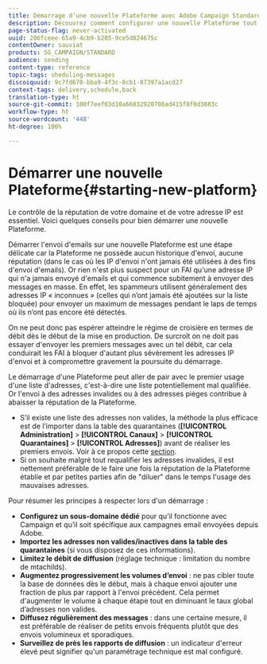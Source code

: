 ```yaml
---
title: Démarrage d’une nouvelle Plateforme avec Adobe Campaign Standard
description: Découvrez comment configurer une nouvelle Plateforme tout en conservant la réputation de votre domaine et de votre adresse IP avec Adobe Campaign Standard.
page-status-flag: never-activated
uuid: 286fceee-65a9-4cb9-b205-9ce5d024675c
contentOwner: sauviat
products: SG_CAMPAIGN/STANDARD
audience: sending
content-type: reference
topic-tags: sheduling-messages
discoiquuid: 9c7fd670-bba9-4f3c-8cb1-87397a1acd27
context-tags: delivery,schedule,back
translation-type: ht
source-git-commit: 100f7eef03d10a66832920708ad415f8f0d3883c
workflow-type: ht
source-wordcount: '448'
ht-degree: 100%

---
```



# Démarrer une nouvelle Plateforme{#starting-new-platform}

Le contrôle de la réputation de votre domaine et de votre adresse IP est essentiel. Voici quelques conseils pour bien démarrer une nouvelle Plateforme.

Démarrer l&#39;envoi d&#39;emails sur une nouvelle Plateforme est une étape délicate car la Plateforme ne possède aucun historique d&#39;envoi, aucune réputation (dans le cas où les IP d&#39;envoi n&#39;ont jamais été utilisées à des fins d&#39;envoi d&#39;emails). Or rien n&#39;est plus suspect pour un FAI qu&#39;une adresse IP qui n&#39;a jamais envoyé d&#39;emails et qui commence subitement à envoyer des messages en masse. En effet, les spammeurs utilisent généralement des adresses IP « inconnues » (celles qui n’ont jamais été ajoutées sur la liste bloquée) pour envoyer un maximum de messages pendant le laps de temps où ils n’ont pas encore été détectés.

On ne peut donc pas espérer atteindre le régime de croisière en termes de débit dès le début de la mise en production. De surcroît on ne doit pas essayer d&#39;envoyer les premiers messages avec un tel débit, car cela conduirait les FAI à bloquer d&#39;autant plus sévèrement les adresses IP d&#39;envoi et à compromettre gravement la poursuite du démarrage.

Le démarrage d&#39;une Plateforme peut aller de pair avec le premier usage d&#39;une liste d&#39;adresses, c&#39;est-à-dire une liste potentiellement mal qualifiée. Or l&#39;envoi à des adresses invalides ou à des adresses pièges contribue à abaisser la réputation de la Plateforme.
* S’il existe une liste des adresses non valides, la méthode la plus efficace est de l’importer dans la table des quarantaines (**[!UICONTROL Administration]** > **[!UICONTROL Canaux]** > **[!UICONTROL Quarantaines]** > **[!UICONTROL Adresses]**) avant de réaliser les premiers envois. Voir à ce propos cette [section](../../sending/using/understanding-quarantine-management.md#identifying-quarantined-addresses-for-the-entire-platform).
* Si on souhaite malgré tout requalifier les adresses invalides, il est nettement préférable de le faire une fois la réputation de la Plateforme établie et par petites parties afin de &quot;diluer&quot; dans le temps l&#39;usage des mauvaises adresses.

Pour résumer les principes à respecter lors d&#39;un démarrage :
* **Configurez un sous-domaine dédié** pour qu’il fonctionne avec Campaign et qu’il soit spécifique aux campagnes email envoyées depuis Adobe.
* **Importez les adresses non valides/inactives dans la table des quarantaines** (si vous disposez de ces informations).
* **Limitez le débit de diffusion** (réglage technique : limitation du nombre de mtachilds).
* **Augmentez progressivement les volumes d’envoi** : ne pas cibler toute la base de données dès le début, mais à chaque envoi ajouter une fraction de plus par rapport à l&#39;envoi précédent. Cela permet d&#39;augmenter le volume à chaque étape tout en diminuant le taux global d’adresses non valides.
* **Diffusez régulièrement des messages** : dans une certaine mesure, il est préférable de réaliser de petits envois fréquents plutôt que des envois volumineux et sporadiques.
* **Surveillez de près les rapports de diffusion** : un indicateur d&#39;erreur élevé peut signifier qu&#39;un paramétrage technique est mal configuré.
